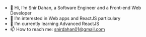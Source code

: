 - 👋 Hi, I’m Snir Dahan, a Software Engineer and a Front-end Web Developer
- 👀 I’m interested in Web apps and ReactJS particulary
- 🌱 I’m currently learning Advanced ReactJS
- 📫 How to reach me: snirdahan01@gmail.com

